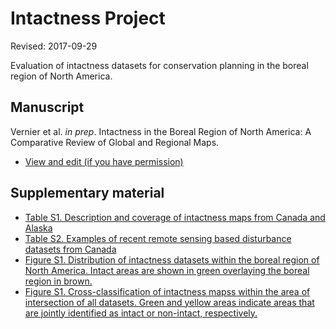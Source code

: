 # Intactness Project

Revised: 2017-09-29

Evaluation of intactness datasets for conservation planning in the boreal region of North America.

## Manuscript

Vernier et al. <i>in prep</i>. Intactness in the Boreal Region of North America: A Comparative Review of Global and Regional Maps.

  - [View and edit (if you have permission)](https://docs.google.com/document/d/1t7SJR31ZEPKSE6_SFjXWUyZBYFX_7XMxYBjC9vOKFnQ/edit)

## Supplementary material

* [Table S1. Description and coverage of intactness maps from Canada and Alaska](http://www.beaconswiki.ca/intactness/tableS1_intact.html)
* [Table S2. Examples of recent remote sensing based disturbance datasets from Canada](http://www.beaconswiki.ca/intactness/tableS2_disturb.html)
* [Figure S1. Distribution of intactness datasets within the boreal region of North America. Intact areas are shown in green overlaying the boreal region in brown.](http://www.beaconswiki.ca/intactness/figureS1_cover.html)
* [Figure S1. Cross-classification of intactness mapss within the area of intersection of all datasets. Green and yellow areas indicate areas that are jointly identified as intact or non-intact, respectively.](http://www.beaconswiki.ca/intactness/figureS1_cross.html)
